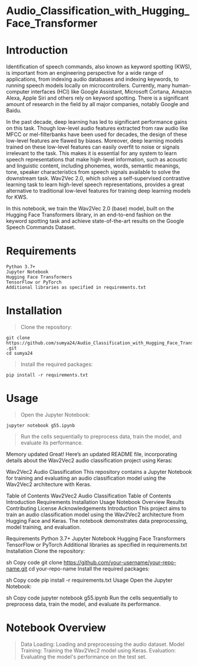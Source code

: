 # Audio_Classification_with_Hugging_Face_Transformer
# Introduction
Identification of speech commands, also known as keyword spotting (KWS), is important from an engineering perspective for a wide range of applications, from indexing audio databases and indexing keywords, to running speech models locally on microcontrollers. Currently, many human-computer interfaces (HCI) like Google Assistant, Microsoft Cortana, Amazon Alexa, Apple Siri and others rely on keyword spotting. There is a significant amount of research in the field by all major companies, notably Google and Baidu.

In the past decade, deep learning has led to significant performance gains on this task. Though low-level audio features extracted from raw audio like MFCC or mel-filterbanks have been used for decades, the design of these low-level features are flawed by biases. Moreover, deep learning models trained on these low-level features can easily overfit to noise or signals irrelevant to the task. This makes it is essential for any system to learn speech representations that make high-level information, such as acoustic and linguistic content, including phonemes, words, semantic meanings, tone, speaker characteristics from speech signals available to solve the downstream task. Wav2Vec 2.0, which solves a self-supervised contrastive learning task to learn high-level speech representations, provides a great alternative to traditional low-level features for training deep learning models for KWS.

In this notebook, we train the Wav2Vec 2.0 (base) model, built on the Hugging Face Transformers library, in an end-to-end fashion on the keyword spotting task and achieve state-of-the-art results on the Google Speech Commands Dataset.
# Requirements
```
Python 3.7+
Jupyter Notebook
Hugging Face Transformers
TensorFlow or PyTorch
Additional libraries as specified in requirements.txt
```
# Installation
> Clone the repository:
```
git clone https://github.com/sumya24/Audio_Classification_with_Hugging_Face_Transformer
.git
cd sumya24
```
> Install the required packages:
```
pip install -r requirements.txt
```
# Usage
> Open the Jupyter Notebook:
```
jupyter notebook g55.ipynb
```
> Run the cells sequentially to preprocess data, train the model, and evaluate its performance.

Memory updated
Great! Here’s an updated README file, incorporating details about the Wav2Vec2 audio classification project using Keras:

Wav2Vec2 Audio Classification
This repository contains a Jupyter Notebook for training and evaluating an audio classification model using the Wav2Vec2 architecture with Keras.

Table of Contents
Wav2Vec2 Audio Classification
Table of Contents
Introduction
Requirements
Installation
Usage
Notebook Overview
Results
Contributing
License
Acknowledgements
Introduction
This project aims to train an audio classification model using the Wav2Vec2 architecture from Hugging Face and Keras. The notebook demonstrates data preprocessing, model training, and evaluation.

Requirements
Python 3.7+
Jupyter Notebook
Hugging Face Transformers
TensorFlow or PyTorch
Additional libraries as specified in requirements.txt
Installation
Clone the repository:

sh
Copy code
git clone https://github.com/your-username/your-repo-name.git
cd your-repo-name
Install the required packages:

sh
Copy code
pip install -r requirements.txt
Usage
Open the Jupyter Notebook:

sh
Copy code
jupyter notebook g55.ipynb
Run the cells sequentially to preprocess data, train the model, and evaluate its performance.

# Notebook Overview
> Data Loading: Loading and preprocessing the audio dataset.
> Model Training: Training the Wav2Vec2 model using Keras.
> Evaluation: Evaluating the model's performance on the test set.
